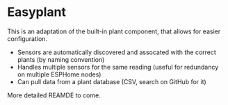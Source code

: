 # Easyplant

This is an adaptation of the built-in plant component, that allows for easier configuration.

- Sensors are automatically discovered and assocated with the correct plants (by naming convention)
- Handles multiple sensors for the same reading (useful for redundancy on multiple ESPHome nodes)
- Can pull data from a plant database (CSV, search on GitHub for it)

More detailed REAMDE to come.

